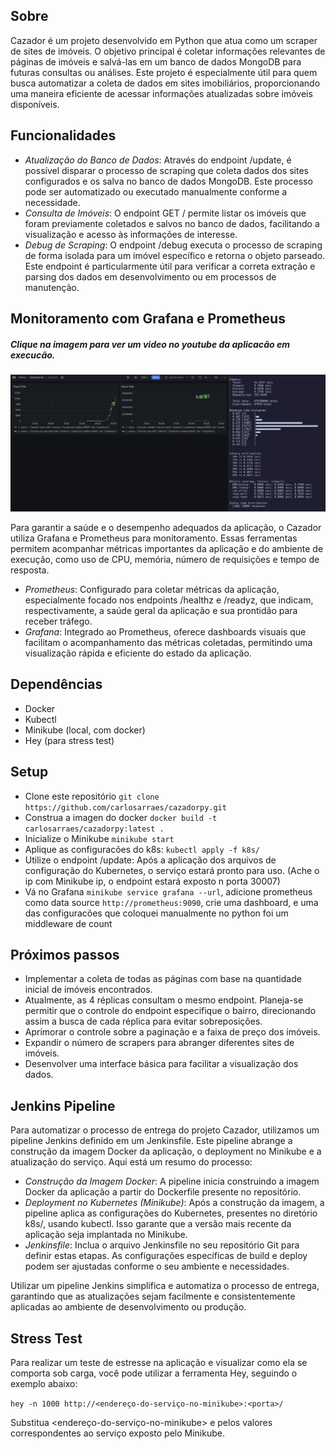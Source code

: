 ## Sobre

Cazador é um projeto desenvolvido em Python que atua como um scraper de sites de imóveis. O objetivo principal é coletar informações relevantes de páginas de imóveis e salvá-las em um banco de dados MongoDB para futuras consultas ou análises. Este projeto é especialmente útil para quem busca automatizar a coleta de dados em sites imobiliários, proporcionando uma maneira eficiente de acessar informações atualizadas sobre imóveis disponíveis.

## Funcionalidades

- _Atualização do Banco de Dados_: Através do endpoint /update, é possível disparar o processo de scraping que coleta dados dos sites configurados e os salva no banco de dados MongoDB. Este processo pode ser automatizado ou executado manualmente conforme a necessidade.
- _Consulta de Imóveis_: O endpoint GET / permite listar os imóveis que foram previamente coletados e salvos no banco de dados, facilitando a visualização e acesso às informações de interesse.
- _Debug de Scraping_: O endpoint /debug executa o processo de scraping de forma isolada para um imóvel específico e retorna o objeto parseado. Este endpoint é particularmente útil para verificar a correta extração e parsing dos dados em desenvolvimento ou em processos de manutenção.

## Monitoramento com Grafana e Prometheus

##### Clique na imagem para ver um video no youtube da aplicacão em execucão.

[![Cazador](preview.png)](https://www.youtube.com/watch?v=mUHuRovX7bY)

Para garantir a saúde e o desempenho adequados da aplicação, o Cazador utiliza Grafana e Prometheus para monitoramento. Essas ferramentas permitem acompanhar métricas importantes da aplicação e do ambiente de execução, como uso de CPU, memória, número de requisições e tempo de resposta.

- _Prometheus_: Configurado para coletar métricas da aplicação, especialmente focado nos endpoints /healthz e /readyz, que indicam, respectivamente, a saúde geral da aplicação e sua prontidão para receber tráfego.
- _Grafana_: Integrado ao Prometheus, oferece dashboards visuais que facilitam o acompanhamento das métricas coletadas, permitindo uma visualização rápida e eficiente do estado da aplicação.

## Dependências

- Docker
- Kubectl
- Minikube (local, com docker)
- Hey (para stress test)

## Setup

- Clone este repositório `git clone https://github.com/carlosarraes/cazadorpy.git`
- Construa a imagen do docker `docker build -t carlosarraes/cazadorpy:latest .`
- Inicialize o Minikube `minikube start`
- Aplique as configuracões do k8s: `kubectl apply -f k8s/`
- Utilize o endpoint /update: Após a aplicação dos arquivos de configuração do Kubernetes, o serviço estará pronto para uso. (Ache o ip com Minikube ip, o endpoint estará exposto n porta 30007)
- Vá no Grafana `minikube service grafana --url`, adicione prometheus como data source `http://prometheus:9090`, crie uma dashboard, e uma das configuracões que coloquei manualmente no python foi um middleware de count

## Próximos passos

- Implementar a coleta de todas as páginas com base na quantidade inicial de imóveis encontrados.
- Atualmente, as 4 réplicas consultam o mesmo endpoint. Planeja-se permitir que o controle do endpoint especifique o bairro, direcionando assim a busca de cada réplica para evitar sobreposições.
- Aprimorar o controle sobre a paginação e a faixa de preço dos imóveis.
- Expandir o número de scrapers para abranger diferentes sites de imóveis.
- Desenvolver uma interface básica para facilitar a visualização dos dados.

## Jenkins Pipeline

Para automatizar o processo de entrega do projeto Cazador, utilizamos um pipeline Jenkins definido em um Jenkinsfile. Este pipeline abrange a construção da imagem Docker da aplicação, o deployment no Minikube e a atualização do serviço. Aqui está um resumo do processo:

- _Construção da Imagem Docker_: A pipeline inicia construindo a imagem Docker da aplicação a partir do Dockerfile presente no repositório.
- _Deployment no Kubernetes (Minikube)_: Após a construção da imagem, a pipeline aplica as configurações do Kubernetes, presentes no diretório k8s/, usando kubectl. Isso garante que a versão mais recente da aplicação seja implantada no Minikube.
- _Jenkinsfile_: Inclua o arquivo Jenkinsfile no seu repositório Git para definir estas etapas. As configurações específicas de build e deploy podem ser ajustadas conforme o seu ambiente e necessidades.

Utilizar um pipeline Jenkins simplifica e automatiza o processo de entrega, garantindo que as atualizações sejam facilmente e consistentemente aplicadas ao ambiente de desenvolvimento ou produção.

## Stress Test

Para realizar um teste de estresse na aplicação e visualizar como ela se comporta sob carga, você pode utilizar a ferramenta Hey, seguindo o exemplo abaixo:

`hey -n 1000 http://<endereço-do-serviço-no-minikube>:<porta>/`

Substitua <endereço-do-serviço-no-minikube> e <porta> pelos valores correspondentes ao serviço exposto pelo Minikube.
